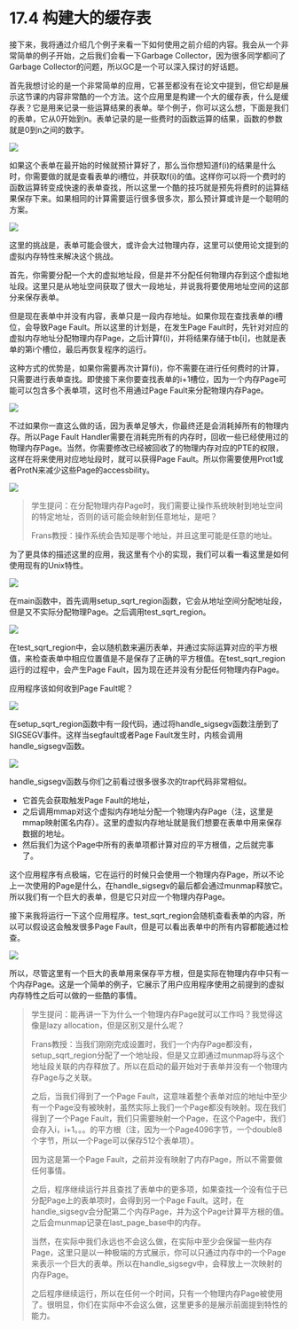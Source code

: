 # 17.4 构建大的缓存表

接下来，我将通过介绍几个例子来看一下如何使用之前介绍的内容。我会从一个非常简单的例子开始，之后我们会看一下Garbage Collector，因为很多同学都问了Garbage Collector的问题，所以GC是一个可以深入探讨的好话题。

首先我想讨论的是一个非常简单的应用，它甚至都没有在论文中提到，但它却是展示这节课的内容非常酷的一个方法。这个应用里是构建一个大的缓存表，什么是缓存表？它是用来记录一些运算结果的表单。举个例子，你可以这么想，下面是我们的表单，它从0开始到n。表单记录的是一些费时的函数运算的结果，函数的参数就是0到n之间的数字。

![](<../gitbook/assets/image (149).png>)

如果这个表单在最开始的时候就预计算好了，那么当你想知道f(i)的结果是什么时，你需要做的就是查看表单的i槽位，并获取f(i)的值。这样你可以将一个费时的函数运算转变成快速的表单查找，所以这里一个酷的技巧就是预先将费时的运算结果保存下来。如果相同的计算需要运行很多很多次，那么预计算或许是一个聪明的方案。

![](<../gitbook/assets/image (155).png>)

这里的挑战是，表单可能会很大，或许会大过物理内存，这里可以使用论文提到的虚拟内存特性来解决这个挑战。

首先，你需要分配一个大的虚拟地址段，但是并不分配任何物理内存到这个虚拟地址段。这里只是从地址空间获取了很大一段地址，并说我将要使用地址空间的这部分来保存表单。

但是现在表单中并没有内容，表单只是一段内存地址。如果你现在查找表单的i槽位，会导致Page Fault。所以这里的计划是，在发生Page Fault时，先针对对应的虚拟内存地址分配物理内存Page，之后计算f(i)，并将结果存储于tb\[i]，也就是表单的第i个槽位，最后再恢复程序的运行。

这种方式的优势是，如果你需要再次计算f(i)，你不需要在进行任何费时的计算，只需要进行表单查找。即使接下来你要查找表单的i+1槽位，因为一个内存Page可能可以包含多个表单项，这时也不用通过Page Fault来分配物理内存Page。

![](<../gitbook/assets/image (39).png>)

不过如果你一直这么做的话，因为表单足够大，你最终还是会消耗掉所有的物理内存。所以Page Fault Handler需要在消耗完所有的内存时，回收一些已经使用过的物理内存Page。当然，你需要修改已经被回收了的物理内存对应的PTE的权限，这样在将来使用对应地址段时，就可以获得Page Fault。所以你需要使用Prot1或者ProtN来减少这些Page的accessbility。

![](<../gitbook/assets/image (26).png>)

> 学生提问：在分配物理内存Page时，我们需要让操作系统映射到地址空间的特定地址，否则的话可能会映射到任意地址，是吧？
>
> Frans教授：操作系统会告知是哪个地址，并且这里可能是任意的地址。

为了更具体的描述这里的应用，我这里有个小的实现，我们可以看一看这里是如何使用现有的Unix特性。

![](<../gitbook/assets/image (154).png>)

在main函数中，首先调用setup\_sqrt\_region函数，它会从地址空间分配地址段，但是又不实际分配物理Page。之后调用test\_sqrt\_region。

![](<../gitbook/assets/image (134).png>)

在test\_sqrt\_region中，会以随机数来遍历表单，并通过实际运算对应的平方根值，来检查表单中相应位置值是不是保存了正确的平方根值。在test\_sqrt\_region运行的过程中，会产生Page Fault，因为现在还并没有分配任何物理内存Page。

应用程序该如何收到Page Fault呢？

![](<../gitbook/assets/image (104).png>)

在setup\_sqrt\_region函数中有一段代码，通过将handle\_sigsegv函数注册到了SIGSEGV事件。这样当segfault或者Page Fault发生时，内核会调用handle\_sigsegv函数。

![](<../gitbook/assets/image (56).png>)

handle\_sigsegv函数与你们之前看过很多很多次的trap代码非常相似。

* 它首先会获取触发Page Fault的地址，
* 之后调用mmap对这个虚拟内存地址分配一个物理内存Page（注，这里是mmap映射匿名内存）。这里的虚拟内存地址就是我们想要在表单中用来保存数据的地址。
* 然后我们为这个Page中所有的表单项都计算对应的平方根值，之后就完事了。

这个应用程序有点极端，它在运行的时候只会使用一个物理内存Page，所以不论上一次使用的Page是什么，在handle\_sigsegv的最后都会通过munmap释放它。所以我们有一个巨大的表单，但是它只对应一个物理内存Page。

接下来我将运行一下这个应用程序。test\_sqrt\_region会随机查看表单的内容，所以可以假设这会触发很多Page Fault，但是可以看出表单中的所有内容都能通过检查。

![](<../gitbook/assets/image (97).png>)

所以，尽管这里有一个巨大的表单用来保存平方根，但是实际在物理内存中只有一个内存Page。这是一个简单的例子，它展示了用户应用程序使用之前提到的虚拟内存特性之后可以做的一些酷的事情。

> 学生提问：能再讲一下为什么一个物理内存Page就可以工作吗？我觉得这像是lazy allocation，但是区别又是什么呢？
>
> Frans教授：当我们刚刚完成设置时，我们一个内存Page都没有，setup\_sqrt\_region分配了一个地址段，但是又立即通过munmap将与这个地址段关联的内存释放了。所以在启动的最开始对于表单并没有一个物理内存Page与之关联。
>
> 之后，当我们得到了一个Page Fault，这意味着整个表单对应的地址中至少有一个Page没有被映射，虽然实际上我们一个Page都没有映射。现在我们得到了一个Page Fault，我们只需要映射一个Page，在这个Page中，我们会存入i，i+1。。。的平方根（注，因为一个Page4096字节，一个double8个字节，所以一个Page可以保存512个表单项）。
>
> 因为这是第一个Page Fault，之前并没有映射了内存Page，所以不需要做任何事情。
>
> 之后，程序继续运行并且查找了表单中的更多项，如果查找一个没有位于已分配Page上的表单项时，会得到另一个Page Fault。这时，在handle\_sigsegv会分配第二个内存Page，并为这个Page计算平方根的值。之后会munmap记录在last\_page\_base中的内存。
>
> 当然，在实际中我们永远也不会这么做，在实际中至少会保留一些内存Page，这里只是以一种极端的方式展示，你可以只通过内存中的一个Page来表示一个巨大的表单。所以在handle\_sigsegv中，会释放上一次映射的内存Page。
>
> 之后程序继续运行，所以在任何一个时间，只有一个物理内存Page被使用了。很明显，你们在实际中不会这么做，这里更多的是展示前面提到特性的能力。
